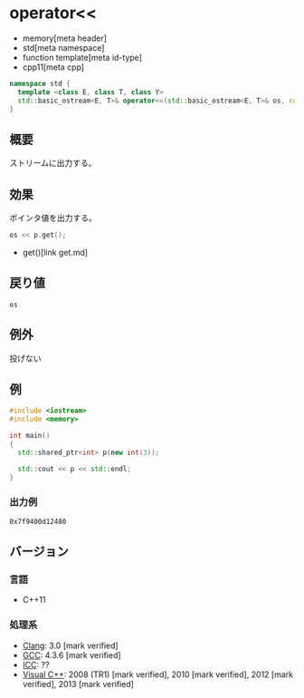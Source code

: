 # operator<<
* memory[meta header]
* std[meta namespace]
* function template[meta id-type]
* cpp11[meta cpp]

```cpp
namespace std {
  template <class E, class T, class Y>
  std::basic_ostream<E, T>& operator<<(std::basic_ostream<E, T>& os, const shared_ptr<Y>& p);
}
```

## 概要
ストリームに出力する。


## 効果
ポインタ値を出力する。

```cpp
os << p.get();
```
* get()[link get.md]


## 戻り値
`os`


## 例外
投げない


## 例
```cpp example
#include <iostream>
#include <memory>

int main()
{
  std::shared_ptr<int> p(new int(3));

  std::cout << p << std::endl;
}
```

### 出力例
```
0x7f9400d12480
```

## バージョン
### 言語
- C++11

### 処理系
- [Clang](/implementation.md#clang): 3.0 [mark verified]
- [GCC](/implementation.md#gcc): 4.3.6 [mark verified]
- [ICC](/implementation.md#icc): ??
- [Visual C++](/implementation.md#visual_cpp): 2008 (TR1) [mark verified], 2010 [mark verified], 2012 [mark verified], 2013 [mark verified]
